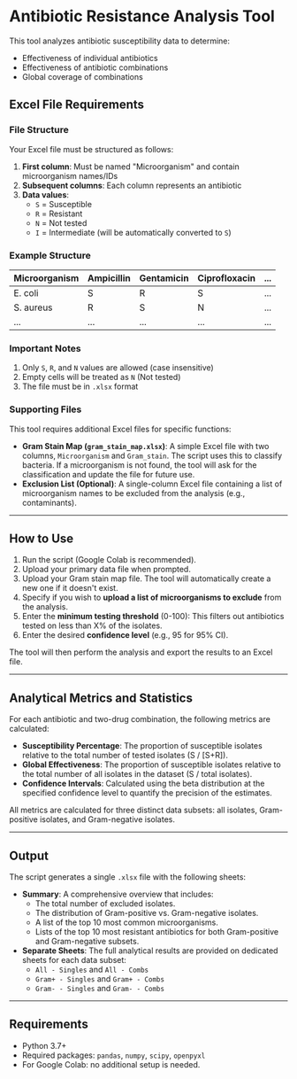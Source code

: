 # Antibiotic Resistance Analysis Tool

This tool analyzes antibiotic susceptibility data to determine:
- Effectiveness of individual antibiotics
- Effectiveness of antibiotic combinations
- Global coverage of combinations

## Excel File Requirements

### File Structure
Your Excel file must be structured as follows:

1. **First column**: Must be named "Microorganism" and contain microorganism names/IDs
2. **Subsequent columns**: Each column represents an antibiotic
3. **Data values**: 
   - `S` = Susceptible
   - `R` = Resistant
   - `N` = Not tested
   - `I` = Intermediate (will be automatically converted to `S`)

### Example Structure

| Microorganism | Ampicillin | Gentamicin | Ciprofloxacin | ... |
|---------------|------------|------------|---------------|-----|
| E. coli       | S          | R          | S             | ... |
| S. aureus     | R          | S          | N             | ... |
| ...           | ...        | ...        | ...           | ... |

### Important Notes
1. Only `S`, `R`, and `N` values are allowed (case insensitive)
2. Empty cells will be treated as `N` (Not tested)
3. The file must be in `.xlsx` format

### Supporting Files

This tool requires additional Excel files for specific functions:

* **Gram Stain Map (`gram_stain_map.xlsx`)**: A simple Excel file with two columns, `Microorganism` and `Gram_stain`. The script uses this to classify bacteria. If a microorganism is not found, the tool will ask for the classification and update the file for future use.
* **Exclusion List (Optional)**: A single-column Excel file containing a list of microorganism names to be excluded from the analysis (e.g., contaminants).

---

## How to Use

1.  Run the script (Google Colab is recommended).
2.  Upload your primary data file when prompted.
3.  Upload your Gram stain map file. The tool will automatically create a new one if it doesn't exist.
4.  Specify if you wish to **upload a list of microorganisms to exclude** from the analysis.
5.  Enter the **minimum testing threshold** (0-100): This filters out antibiotics tested on less than X% of the isolates.
6.  Enter the desired **confidence level** (e.g., 95 for 95% CI).

The tool will then perform the analysis and export the results to an Excel file.

---

## Analytical Metrics and Statistics

For each antibiotic and two-drug combination, the following metrics are calculated:

* **Susceptibility Percentage**: The proportion of susceptible isolates relative to the total number of tested isolates (S / [S+R]).
* **Global Effectiveness**: The proportion of susceptible isolates relative to the total number of all isolates in the dataset (S / total isolates).
* **Confidence Intervals**: Calculated using the beta distribution at the specified confidence level to quantify the precision of the estimates.

All metrics are calculated for three distinct data subsets: all isolates, Gram-positive isolates, and Gram-negative isolates.

---

## Output

The script generates a single `.xlsx` file with the following sheets:

* **Summary**: A comprehensive overview that includes:
    * The total number of excluded isolates.
    * The distribution of Gram-positive vs. Gram-negative isolates.
    * A list of the top 10 most common microorganisms.
    * Lists of the top 10 most resistant antibiotics for both Gram-positive and Gram-negative subsets.
* **Separate Sheets**: The full analytical results are provided on dedicated sheets for each data subset:
    * `All - Singles` and `All - Combs`
    * `Gram+ - Singles` and `Gram+ - Combs`
    * `Gram- - Singles` and `Gram- - Combs`

---

## Requirements

* Python 3.7+
* Required packages: `pandas`, `numpy`, `scipy`, `openpyxl`
* For Google Colab: no additional setup is needed.
